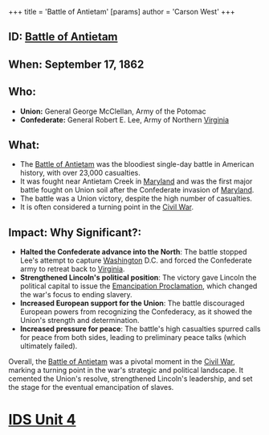 +++
 title = 'Battle of Antietam'
[params]
	author = 'Carson West'
+++
## ID: [Battle of Antietam](./../battle-of-antietam/) 
## When: September 17, 1862

## Who: 
* **Union:** General George McClellan,  Army of the Potomac
* **Confederate:** General Robert E. Lee, Army of Northern [Virginia](./../virginia/)

## What: 
* The [Battle of Antietam](./../battle-of-antietam/) was the bloodiest single-day battle in American history, with over 23,000 casualties. 
* It was fought near Antietam Creek in [Maryland](./../maryland/) and was the first major battle fought on Union soil after the Confederate invasion of [Maryland](./../maryland/).
* The battle was a Union victory, despite the high number of casualties.
* It is often considered a turning point in the [Civil War](./../civil-war/).

## Impact: Why Significant?:
* **Halted the Confederate advance into the North**: The battle stopped Lee's attempt to capture [Washington](./../washington/) D.C. and forced the Confederate army to retreat back to [Virginia](./../virginia/).
* **Strengthened Lincoln's political position**: The victory gave Lincoln the political capital to issue the [Emancipation Proclamation](./../emancipation-proclamation/), which changed the war's focus to ending slavery.
* **Increased European support for the Union**: The battle discouraged European powers from recognizing the Confederacy, as it showed the Union's strength and determination.
* **Increased pressure for peace**: The battle's high casualties spurred calls for peace from both sides, leading to preliminary peace talks (which ultimately failed).

Overall, the [Battle of Antietam](./../battle-of-antietam/) was a pivotal moment in the [Civil War](./../civil-war/), marking a turning point in the war's strategic and political landscape. It cemented the Union's resolve, strengthened Lincoln's leadership, and set the stage for the eventual emancipation of slaves. 

# [IDS Unit 4](./../ids-unit-4/)